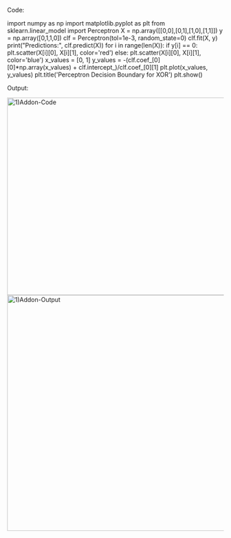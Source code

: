 Code:

import numpy as np
import matplotlib.pyplot as plt
from sklearn.linear_model import Perceptron
X = np.array([[0,0],[0,1],[1,0],[1,1]])
y = np.array([0,1,1,0])
clf = Perceptron(tol=1e-3, random_state=0)
clf.fit(X, y)
print("Predictions:", clf.predict(X))
for i in range(len(X)):
    if y[i] == 0:
        plt.scatter(X[i][0], X[i][1], color='red')
    else:
        plt.scatter(X[i][0], X[i][1], color='blue')
x_values = [0, 1]
y_values = -(clf.coef_[0][0]*np.array(x_values) + clf.intercept_)/clf.coef_[0][1]
plt.plot(x_values, y_values)
plt.title('Perceptron Decision Boundary for XOR')
plt.show()

Output:

<img width="1238" height="458" alt="1)Addon-Code" src="https://github.com/user-attachments/assets/4f187849-98c2-4f08-aeb3-9674756a156e" />
<img width="1236" height="547" alt="1)Addon-Output" src="https://github.com/user-attachments/assets/97395099-7b46-4f73-98f6-1d2519264147" />

